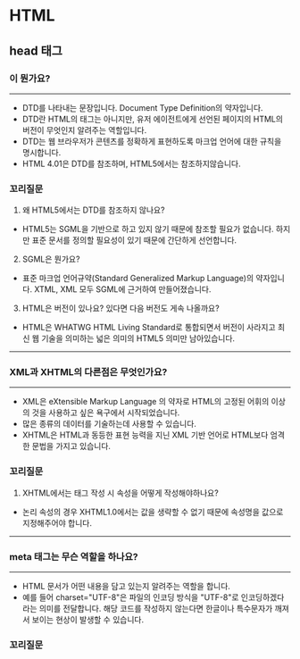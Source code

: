 # HTML

## head 태그

### <!Doctype > 이 뭔가요?

---

- DTD를 나타내는 문장입니다. Document Type Definition의 약자입니다.
- DTD란 HTML의 태그는 아니지만, 유저 에이전트에게 선언된 페이지의 HTML의 버전이 무엇인지 알려주는 역할입니다.
- DTD는 웹 브라우저가 콘텐츠를 정확하게 표현하도록 마크업 언어에 대한 규칙을 명시합니다.
- HTML 4.01은 DTD를 참조하며, HTML5에서는 참조하지않습니다.

### 꼬리질문

1. 왜 HTML5에서는 DTD를 참조하지 않나요?

- HTML5는 SGML을 기반으로 하고 있지 않기 때문에 참조할 필요가 없습니다. 하지만 표준 문서를 정의할 필요성이 있기 때문에 간단하게 선언합니다.

2. SGML은 뭔가요?

- 표준 마크업 언어규약(Standard Generalized Markup Language)의 약자입니다. XTML, XML 모두 SGML에 근거하여 만들어졌습니다.

3. HTML은 버전이 있나요? 있다면 다음 버전도 게속 나올까요?

- HTML은 WHATWG HTML Living Standard로 통합되면서 버전이 사라지고 최신 웹 기술을 의미하는 넓은 의미의 HTML5 의미만 남아있습니다.

---

### XML과 XHTML의 다른점은 무엇인가요?

---

- XML은 eXtensible Markup Language 의 약자로 HTML의 고정된 어휘의 이상의 것을 사용하고 싶은 욕구에서 시작되었습니다.
- 많은 종류의 데이터를 기술하는데 사용할 수 있습니다.
- XHTML은 HTML과 동등한 표현 능력을 지닌 XML 기반 언어로 HTML보다 엄격한 문법을 가지고 있습니다.

### 꼬리질문

1. XHTML에서는 태그 작성 시 속성을 어떻게 작성해야하나요?

- 논리 속성의 경우 XHTML1.0에서는 값을 생략할 수 없기 때문에 속성명을 값으로 지정해주어야 합니다.

---

### meta 태그는 무슨 역할을 하나요?

---

- HTML 문서가 어떤 내용을 담고 있는지 알려주는 역할을 합니다.
- 예를 들어 charset="UTF-8"은 파일의 인코딩 방식을 "UTF-8"로 인코딩하겠다라는 의미를 전달합니다. 해당 코드를 작성하지 않는다면 한글이나 특수문자가 깨져서 보이는 현상이 발생할 수 있습니다.

### 꼬리질문
